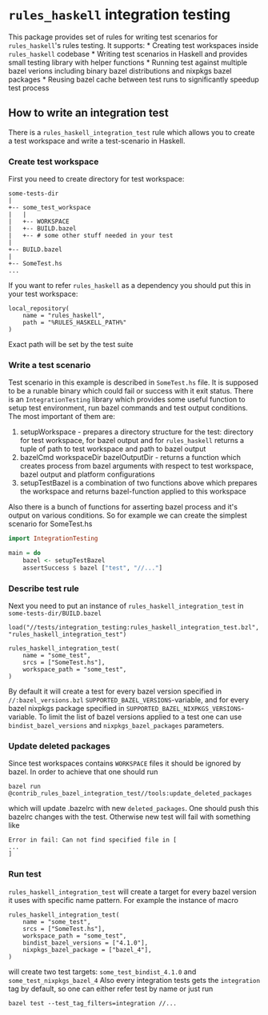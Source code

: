 # `rules_haskell` integration testing

This package provides set of rules for writing test scenarios for `rules_haskell`'s rules testing. It supports:
    * Creating test workspaces inside `rules_haskell` codebase
    * Writing test scenarios in Haskell and provides small testing library with helper functions
    * Running test against multiple bazel verions including binary bazel distributions and nixpkgs bazel packages
    * Reusing bazel cache between test runs to significantly speedup test process

## How to write an integration test

There is a `rules_haskell_integration_test` rule which allows you to create a test workspace and
write a test-scenario in Haskell.

### Create test workspace

First you need to create directory for test workspace:

```
some-tests-dir
|
+-- some_test_workspace
|   |
|   +-- WORKSPACE
|   +-- BUILD.bazel
|   +-- # some other stuff needed in your test
|
+-- BUILD.bazel
|
+-- SomeTest.hs
...
```
If you want to refer  `rules_haskell` as a dependency you should put this in your test workspace:
```
local_repository(
    name = "rules_haskell",
    path = "%RULES_HASKELL_PATH%"
)
```
Exact path will be set by the test suite

### Write a test scenario

Test scenario in this example is described in `SomeTest.hs` file. It is supposed to be a runable binary which could fail or success with it exit status.
There is an `IntegrationTesting` library which provides some useful function to setup test environment, run bazel commands and test output conditions.
The most important of them are:

  1. setupWorkspace - prepares a directory structure for the test: directory for test workspace, for bazel output and for `rules_haskell`
                      returns a tuple of path to test workspace and path to bazel output
  2. bazelCmd workspaceDir bazelOutputDir - returns a function which creates process from bazel arguments with respect to test workspace, bazel output and platform configurations
  3. setupTestBazel is a combination of two functions above which prepares the workspace and returns bazel-function applied to this workspace

Also there is a bunch of functions for asserting bazel process and it's output on various conditions.
So for example we can create the simplest scenario for SomeTest.hs

```SomeTest.hs
import IntegrationTesting

main = do
    bazel <- setupTestBazel
    assertSuccess $ bazel ["test", "//..."]
```

### Describe test rule

Next you need to put an instance of `rules_haskell_integration_test` in `some-tests-dir/BUILD.bazel`

```BUILD.bazel
load("//tests/integration_testing:rules_haskell_integration_test.bzl", "rules_haskell_integration_test")

rules_haskell_integration_test(
    name = "some_test",
    srcs = ["SomeTest.hs"],
    workspace_path = "some_test",
)
```
By default it will create a test for every bazel version specified in `//:bazel_versions.bzl` `SUPPORTED_BAZEL_VERSIONS`-variable, and for every bazel nixpkgs package specified in `SUPPORTED_BAZEL_NIXPKGS_VERSIONS`-variable. To limit the list of bazel versions applied to a test one can use `bindist_bazel_versions` and `nixpkgs_bazel_packages` parameters.

### Update deleted packages

Since test workspaces contains `WORKSPACE` files it should be ignored by bazel. In order to achieve that one should run
```
bazel run @contrib_rules_bazel_integration_test//tools:update_deleted_packages
```
which will update .bazelrc with new `deleted_packages`. One should push this bazelrc changes with the test. Otherwise new test will fail with something like
```
Error in fail: Can not find specified file in [
...
]
```

### Run test

`rules_haskell_integration_test` will create a target for every bazel version it uses with specific name pattern. For example the instance of macro
```
rules_haskell_integration_test(
    name = "some_test",
    srcs = ["SomeTest.hs"],
    workspace_path = "some_test",
    bindist_bazel_versions = ["4.1.0"],
    nixpkgs_bazel_package = ["bazel_4"],
)
```
will create two test targets: `some_test_bindist_4.1.0` and `some_test_nixpkgs_bazel_4`
Also every integration tests gets the `integration` tag by default, so one can either refer test by name or just run
```
bazel test --test_tag_filters=integration //...
```
